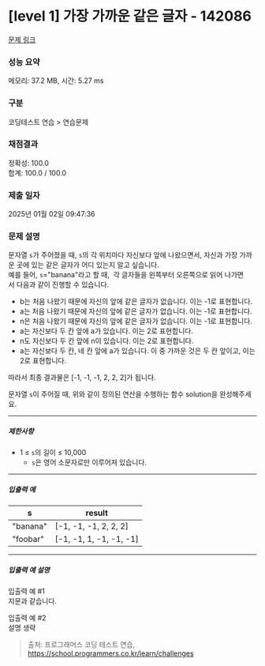 # [level 1] 가장 가까운 같은 글자 - 142086 

[문제 링크](https://school.programmers.co.kr/learn/courses/30/lessons/142086) 

### 성능 요약

메모리: 37.2 MB, 시간: 5.27 ms

### 구분

코딩테스트 연습 > 연습문제

### 채점결과

정확성: 100.0<br/>합계: 100.0 / 100.0

### 제출 일자

2025년 01월 02일 09:47:36

### 문제 설명

<p style="user-select: auto !important;">문자열 <code style="user-select: auto !important;">s</code>가&nbsp;주어졌을 때, <code style="user-select: auto !important;">s</code>의 각 위치마다 자신보다 앞에 나왔으면서, 자신과 가장 가까운 곳에 있는 같은 글자가 어디 있는지 알고 싶습니다.<br style="user-select: auto !important;">
예를 들어, <code style="user-select: auto !important;">s</code>="banana"라고 할 때,&nbsp; 각 글자들을 왼쪽부터 오른쪽으로 읽어 나가면서&nbsp;다음과 같이 진행할 수 있습니다.</p>

<ul style="user-select: auto !important;">
<li style="user-select: auto !important;">b는 처음 나왔기 때문에 자신의 앞에 같은 글자가 없습니다. 이는 -1로 표현합니다.</li>
<li style="user-select: auto !important;">a는 처음 나왔기 때문에 자신의 앞에 같은 글자가 없습니다. 이는 -1로 표현합니다.</li>
<li style="user-select: auto !important;">n은 처음 나왔기 때문에 자신의 앞에 같은 글자가 없습니다. 이는 -1로 표현합니다.</li>
<li style="user-select: auto !important;">a는 자신보다 두 칸 앞에 a가 있습니다. 이는 2로 표현합니다.</li>
<li style="user-select: auto !important;">n도&nbsp;자신보다 두 칸 앞에 n이 있습니다. 이는 2로 표현합니다.</li>
<li style="user-select: auto !important;">a는 자신보다 두 칸, 네 칸 앞에 a가 있습니다. 이 중 가까운 것은 두 칸 앞이고, 이는 2로 표현합니다.</li>
</ul>

<p style="user-select: auto !important;">따라서 최종 결과물은 [-1, -1, -1, 2, 2, 2]가 됩니다.</p>

<p style="user-select: auto !important;">문자열 <code style="user-select: auto !important;">s</code>이 주어질 때, 위와 같이 정의된 연산을 수행하는 함수 solution을 완성해주세요.</p>

<hr style="user-select: auto !important;">

<h5 style="user-select: auto !important;">제한사항</h5>

<ul style="user-select: auto !important;">
<li style="user-select: auto !important;">1 ≤ <code style="user-select: auto !important;">s</code>의 길이 ≤ 10,000

<ul style="user-select: auto !important;">
<li style="user-select: auto !important;"><code style="user-select: auto !important;">s</code>은 영어 소문자로만 이루어져 있습니다.</li>
</ul></li>
</ul>

<hr style="user-select: auto !important;">

<h5 style="user-select: auto !important;">입출력 예</h5>
<table class="table" style="user-select: auto !important;">
        <thead style="user-select: auto !important;"><tr style="user-select: auto !important;">
<th style="user-select: auto !important;">s</th>
<th style="user-select: auto !important;">result</th>
</tr>
</thead>
        <tbody style="user-select: auto !important;"><tr style="user-select: auto !important;">
<td style="user-select: auto !important;">"banana"</td>
<td style="user-select: auto !important;">[-1, -1, -1, 2, 2, 2]</td>
</tr>
<tr style="user-select: auto !important;">
<td style="user-select: auto !important;">"foobar"</td>
<td style="user-select: auto !important;">[-1, -1, 1, -1, -1, -1]</td>
</tr>
</tbody>
      </table>
<hr style="user-select: auto !important;">

<h5 style="user-select: auto !important;">입출력 예 설명</h5>

<p style="user-select: auto !important;">입출력 예 #1<br style="user-select: auto !important;">
지문과 같습니다.</p>

<p style="user-select: auto !important;">입출력 예 #2<br style="user-select: auto !important;">
설명 생략</p>


> 출처: 프로그래머스 코딩 테스트 연습, https://school.programmers.co.kr/learn/challenges